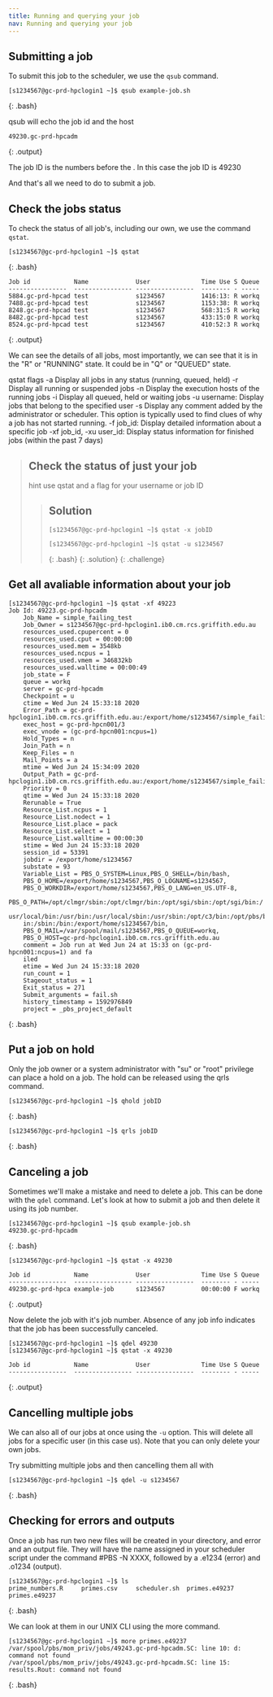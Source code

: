 ```yaml
---
title: Running and querying your job
nav: Running and querying your job
---
```


## Submitting a job

To submit this job to the scheduler, we use the `qsub` command.

```
[s1234567@gc-prd-hpclogin1 ~]$ qsub example-job.sh
```
{: .bash}

qsub will echo the job id and the host
```
49230.gc-prd-hpcadm
```
{: .output}

The job ID is the numbers before the . In this case the job ID is 49230

And that's all we need to do to submit a job. 

## Check the jobs status

To check the status of all job's, including our own, we use the command `qstat`.

```
[s1234567@gc-prd-hpclogin1 ~]$ qstat
```
{: .bash}
```
Job id            Name             User              Time Use S Queue
----------------  ---------------- ----------------  -------- - -----
5884.gc-prd-hpcad test             s1234567          1416:13: R workq           
7488.gc-prd-hpcad test             s1234567          1153:38: R workq           
8248.gc-prd-hpcad test             s1234567          568:31:5 R workq           
8482.gc-prd-hpcad test             s1234567          433:15:0 R workq           
8524.gc-prd-hpcad test             s1234567          410:52:3 R workq          
```
{: .output}

We can see the details of all jobs, most importantly, we can see that it is in the "R" or "RUNNING" state. It could be in "Q" or "QUEUED" state.

qstat flags
   -a Display all jobs in any status (running, queued, held)
   -r Display all running or suspended jobs
   -n Display the execution hosts of the running jobs
   -i Display all queued, held or waiting jobs
   -u username: Display jobs that belong to the specified user
   -s Display any comment added by the administrator or scheduler. This option is typically used to find clues of why a job has not started running.
   -f job_id: Display detailed information about a specific job
   -xf job_id, -xu user_id: Display status information for finished jobs (within the past 7 days)


> ## Check the status of just your job
>
> hint use qstat and a flag for your username or job ID
>
> > ## Solution
> >
> > ```
> > [s1234567@gc-prd-hpclogin1 ~]$ qstat -x jobID
> >
> > [s1234567@gc-prd-hpclogin1 ~]$ qstat -u s1234567
> > ```
> > {: .bash}
> {: .solution}
{: .challenge}

## Get all avaliable information about your job
```
[s1234567@gc-prd-hpclogin1 ~]$ qstat -xf 49223
Job Id: 49223.gc-prd-hpcadm
    Job_Name = simple_failing_test
    Job_Owner = s1234567@gc-prd-hpclogin1.ib0.cm.rcs.griffith.edu.au
    resources_used.cpupercent = 0
    resources_used.cput = 00:00:00
    resources_used.mem = 3548kb
    resources_used.ncpus = 1
    resources_used.vmem = 346832kb
    resources_used.walltime = 00:00:49
    job_state = F
    queue = workq
    server = gc-prd-hpcadm
    Checkpoint = u
    ctime = Wed Jun 24 15:33:18 2020
    Error_Path = gc-prd-hpclogin1.ib0.cm.rcs.griffith.edu.au:/export/home/s1234567/simple_failing_test.e49223
    exec_host = gc-prd-hpcn001/3
    exec_vnode = (gc-prd-hpcn001:ncpus=1)
    Hold_Types = n
    Join_Path = n
    Keep_Files = n
    Mail_Points = a
    mtime = Wed Jun 24 15:34:09 2020
    Output_Path = gc-prd-hpclogin1.ib0.cm.rcs.griffith.edu.au:/export/home/s1234567/simple_failing_test.o49223
    Priority = 0
    qtime = Wed Jun 24 15:33:18 2020
    Rerunable = True
    Resource_List.ncpus = 1
    Resource_List.nodect = 1
    Resource_List.place = pack
    Resource_List.select = 1
    Resource_List.walltime = 00:00:30
    stime = Wed Jun 24 15:33:18 2020
    session_id = 53391
    jobdir = /export/home/s1234567
    substate = 93
    Variable_List = PBS_O_SYSTEM=Linux,PBS_O_SHELL=/bin/bash,
	PBS_O_HOME=/export/home/s1234567,PBS_O_LOGNAME=s1234567,
	PBS_O_WORKDIR=/export/home/s1234567,PBS_O_LANG=en_US.UTF-8,
	PBS_O_PATH=/opt/clmgr/sbin:/opt/clmgr/bin:/opt/sgi/sbin:/opt/sgi/bin:/
	usr/local/bin:/usr/bin:/usr/local/sbin:/usr/sbin:/opt/c3/bin:/opt/pbs/b
	in:/sbin:/bin:/export/home/s1234567/bin,
	PBS_O_MAIL=/var/spool/mail/s1234567,PBS_O_QUEUE=workq,
	PBS_O_HOST=gc-prd-hpclogin1.ib0.cm.rcs.griffith.edu.au
    comment = Job run at Wed Jun 24 at 15:33 on (gc-prd-hpcn001:ncpus=1) and fa
	iled
    etime = Wed Jun 24 15:33:18 2020
    run_count = 1
    Stageout_status = 1
    Exit_status = 271
    Submit_arguments = fail.sh
    history_timestamp = 1592976849
    project = _pbs_project_default
```
{: .bash}

## Put a job on hold

Only the job owner or a system administrator with "su" or "root" privilege can place a hold on a job. The hold can be released using the qrls command.
```
[s1234567@gc-prd-hpclogin1 ~]$ qhold jobID
```
{: .bash}

```
[s1234567@gc-prd-hpclogin1 ~]$ qrls jobID
```
{: .bash}

## Canceling a job

Sometimes we'll make a mistake and need to delete a job.
This can be done with the `qdel` command.
Let's look at how to submit a job and then delete it using its job number.

```
[s1234567@gc-prd-hpclogin1 ~]$ qsub example-job.sh
49230.gc-prd-hpcadm
```
{: .bash}

```
[s1234567@gc-prd-hpclogin1 ~]$ qstat -x 49230

Job id            Name             User              Time Use S Queue
----------------  ---------------- ----------------  -------- - -----
49230.gc-prd-hpca example-job      s1234567          00:00:00 F workq 
```
{: .output}

Now delete the job with it's job number. 
Absence of any job info indicates that the job has been successfully canceled.

```
[s1234567@gc-prd-hpclogin1 ~]$ qdel 49230
[s1234567@gc-prd-hpclogin1 ~]$ qstat -x 49230

Job id            Name             User              Time Use S Queue
----------------  ---------------- ----------------  -------- - -----

```
{: .output}

## Cancelling multiple jobs

We can also all of our jobs at once using the `-u` option. 
This will delete all jobs for a specific user (in this case us).
Note that you can only delete your own jobs.

Try submitting multiple jobs and then cancelling them all with
``` 
[s1234567@gc-prd-hpclogin1 ~]$ qdel -u s1234567
```
{: .bash}

## Checking for errors and outputs

Once a job has run two new files will be created in your directory, and error and an output file. They will have the name assigned in your scheduler script under the command #PBS -N XXXX, followed by a .e1234 (error) and .o1234 (output).

```
[s1234567@gc-prd-hpclogin1 ~]$ ls
prime_numbers.R     primes.csv     scheduler.sh  primes.e49237  primes.e49237
```
{: .bash}

We can look at them in our UNIX CLI using the more command.

```
[s1234567@gc-prd-hpclogin1 ~]$ more primes.e49237
/var/spool/pbs/mom_priv/jobs/49243.gc-prd-hpcadm.SC: line 10: d: command not found
/var/spool/pbs/mom_priv/jobs/49243.gc-prd-hpcadm.SC: line 15: results.Rout: command not found
```
{: .bash}
